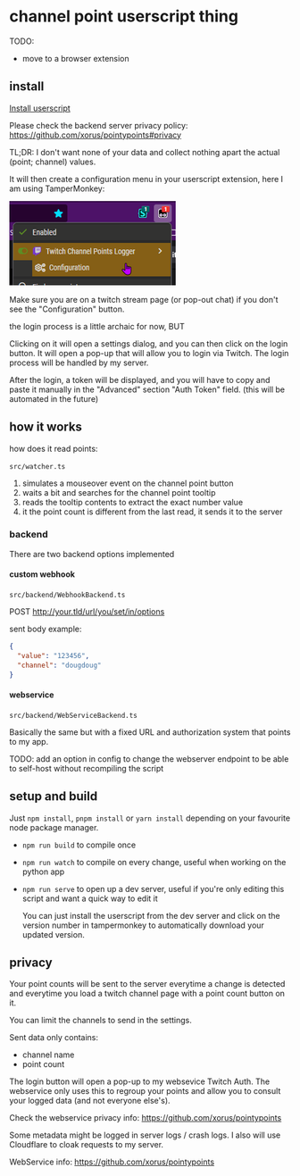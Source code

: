 # channel point userscript thing

TODO:

- move to a browser extension

## install

[Install userscript](https://pointypoints.xorus.dev/userscript/twitch-channel-points-logger.user.js?nocache)

Please check the backend server privacy policy: https://github.com/xorus/pointypoints#privacy

TL;DR: I don't want none of your data and collect nothing apart the actual (point; channel) values.

It will then create a configuration menu in your userscript extension, here I am using TamperMonkey:

![a](doc/tampermonkey_menu.png)

Make sure you are on a twitch stream page (or pop-out chat) if you don't see the "Configuration" button.

the login process is a little archaic for now, BUT

Clicking on it will open a settings dialog, and you can then click on the login button. It will open a pop-up that
will allow you to login via Twitch. The login process will be handled by my server.

After the login, a token will be displayed, and you will have to copy and paste it manually in the "Advanced" section
"Auth Token" field. (this will be automated in the future)

## how it works

how does it read points:

`src/watcher.ts`

1. simulates a mouseover event on the channel point button
2. waits a bit and searches for the channel point tooltip
3. reads the tooltip contents to extract the exact number value
4. it the point count is different from the last read, it sends it to the server

### backend

There are two backend options implemented

#### custom webhook

`src/backend/WebhookBackend.ts`

POST http://your.tld/url/you/set/in/options

sent body example:

```json
{
  "value": "123456",
  "channel": "dougdoug"
}
```

#### webservice

`src/backend/WebServiceBackend.ts`

Basically the same but with a fixed URL and authorization system that points to my app.

TODO: add an option in config to change the webserver endpoint to be able to self-host without recompiling the script

## setup and build

Just `npm install`, `pnpm install` or `yarn install` depending on your favourite node package manager.

- `npm run build` to compile once
- `npm run watch` to compile on every change, useful when working on the python app
- `npm run serve` to open up a dev server, useful if you're only editing this script and want a quick way to edit it

  You can just install the userscript from the dev server and click on the version number in tampermonkey to
  automatically download your updated version.

## privacy

Your point counts will be sent to the server everytime a change is detected and everytime you load a twitch channel page
with a point count button on it.

You can limit the channels to send in the settings.

Sent data only contains:

- channel name
- point count

The login button will open a pop-up to my websevice Twitch Auth.
The webservice only uses this to regroup your points and allow you to consult your logged data (and not everyone
else's).

Check the webservice privacy info:
https://github.com/xorus/pointypoints

Some metadata might be logged in server logs / crash logs.
I also will use Cloudflare to cloak requests to my server.

WebService info:
https://github.com/xorus/pointypoints

